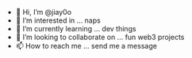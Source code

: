 - 👋 Hi, I’m @jiay0o
- 👀 I’m interested in ... naps
- 🌱 I’m currently learning ... dev things
- 💞️ I’m looking to collaborate on ... fun web3 projects
- 📫 How to reach me ... send me a message 

<!---
jiay0o/jiay0o is a ✨ special ✨ repository because its `README.md` (this file) appears on your GitHub profile.
You can click the Preview link to take a look at your changes.
--->
